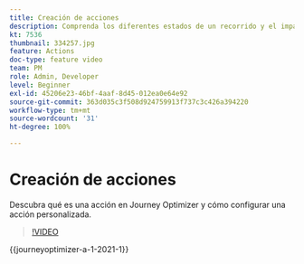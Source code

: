 ```yaml
---
title: Creación de acciones
description: Comprenda los diferentes estados de un recorrido y el impacto de la publicación.
kt: 7536
thumbnail: 334257.jpg
feature: Actions
doc-type: feature video
team: PM
role: Admin, Developer
level: Beginner
exl-id: 45206e23-46bf-4aaf-8d45-012ea0e64e92
source-git-commit: 363d035c3f508d924759913f737c3c426a394220
workflow-type: tm+mt
source-wordcount: '31'
ht-degree: 100%

---
```


# Creación de acciones

Descubra qué es una acción en Journey Optimizer y cómo configurar una acción personalizada.

>[!VIDEO](https://video.tv.adobe.com/v/334257?quality=12&learn=on)

{{journeyoptimizer-a-1-2021-1}}
